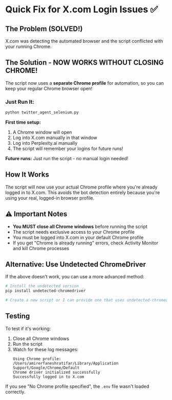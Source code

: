 # Quick Fix for X.com Login Issues ✅

## The Problem (SOLVED!)
X.com was detecting the automated browser and the script conflicted with your running Chrome.

## The Solution - NOW WORKS WITHOUT CLOSING CHROME!

The script now uses a **separate Chrome profile** for automation, so you can keep your regular Chrome browser open!

### Just Run It:

```bash
python twitter_agent_selenium.py
```

**First time setup:**
1. A Chrome window will open
2. Log into X.com manually in that window
3. Log into Perplexity.ai manually
4. The script will remember your logins for future runs!

**Future runs:**
Just run the script - no manual login needed!

## How It Works

The script will now use your actual Chrome profile where you're already logged in to X.com. This avoids the bot detection entirely because you're using your real, logged-in browser profile.

## ⚠️ Important Notes

- **You MUST close all Chrome windows** before running the script
- The script needs exclusive access to your Chrome profile
- You must be logged into X.com in your default Chrome profile
- If you get "Chrome is already running" errors, check Activity Monitor and kill Chrome processes

## Alternative: Use Undetected ChromeDriver

If the above doesn't work, you can use a more advanced method:

```bash
# Install the undetected version
pip install undetected-chromedriver

# Create a new script or I can provide one that uses undetected-chromedriver
```

## Testing

To test if it's working:

1. Close all Chrome windows
2. Run the script
3. Watch for these log messages:
   ```
   Using Chrome profile: /Users/amirerfaneshratifar/Library/Application Support/Google/Chrome/Default
   Chrome driver initialized successfully
   Successfully logged in to X.com
   ```

If you see "No Chrome profile specified", the `.env` file wasn't loaded correctly.
